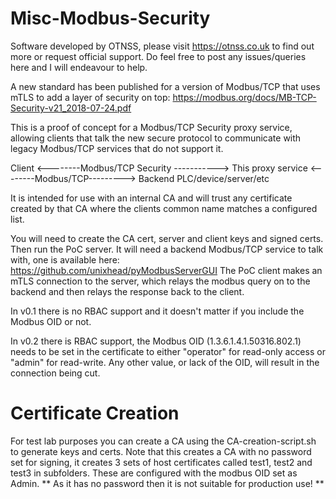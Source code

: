 # Misc-Modbus-Security

Software developed by OTNSS, please visit https://otnss.co.uk to find out more or request official support. Do feel free to post any issues/queries here and I will endeavour to help.

A new standard has been published for a version of Modbus/TCP that uses mTLS to add a layer of security on top: https://modbus.org/docs/MB-TCP-Security-v21_2018-07-24.pdf

This is a proof of concept for a Modbus/TCP Security proxy service, allowing clients that talk the new secure protocol to communicate with legacy Modbus/TCP services that do not support it. 

Client  <--------Modbus/TCP Security -----------> This proxy service <--------Modbus/TCP---------> Backend PLC/device/server/etc

It is intended for use with an internal CA and will trust any certificate created by that CA where the clients common name matches a configured list.

You will need to create the CA cert, server and client keys and signed certs. Then run the PoC server. It will need a backend Modbus/TCP service to talk with, one is available here: https://github.com/unixhead/pyModbusServerGUI
The PoC client makes an mTLS connection to the server, which relays the modbus query on to the backend and then relays the response back to the client.

In v0.1 there is no RBAC support and it doesn't matter if you include the Modbus OID or not.

In v0.2 there is RBAC support, the Modbus OID (1.3.6.1.4.1.50316.802.1) needs to be set in the certificate to either "operator" for read-only access or "admin" for read-write. Any other value, or lack of the OID, will result in the connection being cut. 


# Certificate Creation
For test lab purposes you can create a CA using the CA-creation-script.sh to generate keys and certs. 
Note that this creates a CA with no password set for signing, it creates 3 sets of host certificates called test1, test2 and test3 in subfolders. These are configured with the modbus OID set as Admin.
** As it has no password then it is not suitable for production use! **
